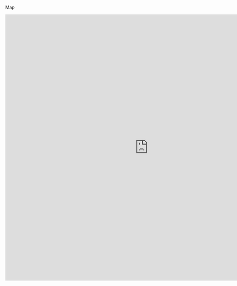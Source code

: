 Map

<iframe
src="http://www.xmind.net/embed/6pKfGP" width="900px" height="840" frameborder="0" scrolling="no">
</iframe>
